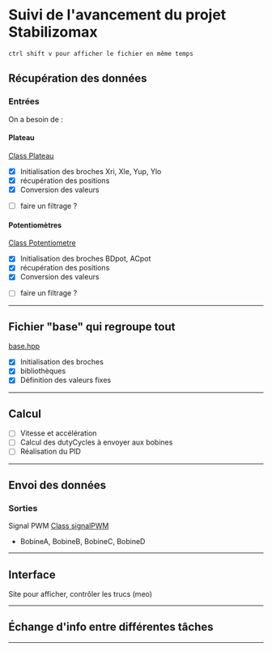 # Suivi de l'avancement du projet Stabilizomax
    ctrl shift v pour afficher le fichier en même temps 
## Récupération des données
### Entrées

On a besoin de :

#### Plateau
[Class Plateau](RecupDonnees.hpp)

- [x] Initialisation des broches Xri, Xle, Yup, Ylo
- [x] récupération des positions
- [x] Conversion des valeurs
+ [ ] faire un filtrage ?

#### Potentiomètres
[Class Potentiometre](RecupDonnees.hpp)

- [x] Initialisation des broches BDpot, ACpot
- [x] récupération des positions
- [x] Conversion des valeurs
+ [ ] faire un filtrage ?

---

## Fichier "base" qui regroupe tout
[base.hpp](base.hpp)
- [x] Initialisation des broches
- [x] bibliothèques 
- [x] Définition des valeurs fixes

---

## Calcul

- [ ] Vitesse et accélération
- [ ] Calcul des dutyCycles à envoyer aux bobines
- [ ] Réalisation du PID

---

## Envoi des données
### Sorties

Signal PWM 
[Class signalPWM](EnvoieDonnees.hpp)
- BobineA, BobineB, BobineC, BobineD

---

## Interface

Site pour afficher, contrôler les trucs (meo)

---

## Échange d'info entre différentes tâches

---